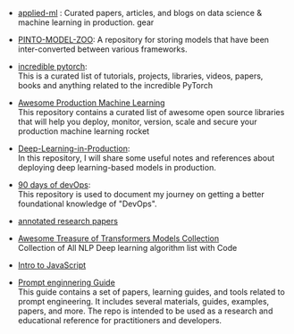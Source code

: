 * [applied-ml](https://github.com/eugeneyan/applied-ml) : Curated papers, articles, and blogs on data science & machine learning in production. gear 

* [PINTO-MODEL-ZOO](https://github.com/PINTO0309/PINTO_model_zoo): A repository for storing models that have been inter-converted between various frameworks. 

* [incredible pytorch](https://github.com/ritchieng/the-incredible-pytorch): \
 This is a curated list of tutorials, projects, libraries, videos, papers, books and anything related to the incredible PyTorch

* [Awesome Production Machine Learning](https://github.com/EthicalML/awesome-production-machine-learning)\
This repository contains a curated list of awesome open source libraries that will help you deploy, monitor, version, scale and secure your production machine learning rocket

* [Deep-Learning-in-Production](https://github.com/ahkarami/Deep-Learning-in-Production):\
In this repository, I will share some useful notes and references about deploying deep learning-based models in production.

* [90 days of devOps](https://github.com/MichaelCade/90DaysOfDevOps):\
This repository is used to document my journey on getting a better foundational knowledge of "DevOps".

* [annotated research papers](https://github.com/AakashKumarNain/annotated_research_papers)

* [Awesome Treasure of Transformers Models Collection](https://github.com/ashishpatel26/Treasure-of-Transformers)\
Collection of All NLP Deep learning algorithm list with Code

* [Intro to JavaScript](https://github.com/RamiKrispin/Introduction-to-JavaScript)

* [Prompt enginnering Guide](https://github.com/dair-ai/Prompt-Engineering-Guide) \
This guide contains a set of papers, learning guides, and tools related to prompt engineering. It includes several materials, guides, examples, papers, and more. The repo is intended to be used as a research and educational reference for practitioners and developers.